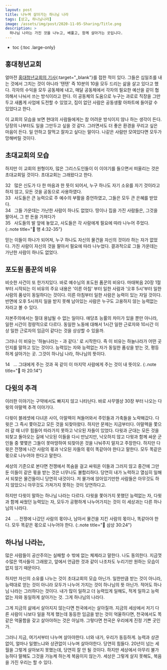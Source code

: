 ```yaml
---
layout: post
title: 나누며 살아가는 하나님 나라
tags: [상고, 하나님나라]
image: /assets/img/post/2020-11-05-Sharing/Title.png
description: >
  하나님 나라는 가진 것을 나누고, 베풀고, 함께 살아가는 곳입니다.
---
```


* toc
{:toc .large-only}

## 홍대청년교회

얼마전 [홍대청년교회의 기사](http://news.kmib.co.kr/article/view.asp?arcid=0924158694&code=23111671&sid1=op, "국민일보 링크"){:target="_blank"}를 접한 적이 있다. 그들은 십일조를 내는 것에서 그치는 것이 아니라 '텐텐' 즉 10분의 10을 모두 드리는 삶을 살고 있다고 했다. 각자의 수익을 모두 공동체에 내고, 매달 공동체에서 각자의 필요한 예산을 같이 협의해서 나눠서 쓰는 방식이라고 한다. 이 공동체의 도움으로 누구는 과로로 직장을 그만두고 새롭게 사업에 도전할 수 있었고, 집이 없던 사람은 공동생활 아파트에 들어갈 수 있었다고 한다. 

이 교회의 모습을 보면 현대의 사람들에게는 참 어려운 방식이지 않나 하는 생각이 든다. 당장의 나부터도 일을 그만두고 싶을 것 같다. 그러면서도 더 좋은 환경을 꾸리고 싶은 마음이 든다. 일 안하고 잘먹고 잘자고 싶다는 말이다. 나같은 사람만 모여있다면 모두가 망해버릴 것이다.

## 초대교회의 모습

하지만 이 교회의 원형이자, 많은 그리스도인들이 이 이야기를 들으면서 떠올리는 것은 초대교회일 것이다. 초대교회는 그래왔다고 한다. 

32 &nbsp; 많은 신도가 다 한 마음과 한 뜻이 되어서, 누구 하나도 자기 소유를 자기 것이라고 하지 않고, 모든 것을 공동으로 사용하였다.<br/>
33 &nbsp; 사도들은 큰 능력으로 주 예수의 부활을 증언하였고, 그들은 모두 큰 은혜를 받았다.<br/>
34 &nbsp; 그들 가운데는 가난한 사람이 하나도 없었다. 땅이나 집을 가진 사람들은, 그것을 팔아서, 그 판 돈을 가져다가<br/>
35 &nbsp; 사도들의 발 앞에 놓았고, 사도들은 각 사람에게 필요에 따라 나누어 주었다.
{:.note title="📖 행 4:32-35"}

믿는 이들이 하나가 되어져, 누구 하나도 자신의 물건을 자신의 것이라 하는 자가 없었다. 가진 사람이 자신의 것을 팔아서 필요에 따라 나누었다. 결과적으로 그들 가운데는 가난한 사람이 하나도 없었다. 

## 포도원 품꾼의 비유

비슷한 사건이 또 한가지있다. 바로 예수님의 포도원 품꾼의 비유다. 마태복음 20장 1절부터 시작되는 이 비유의 주요 내용은 '이른 아침' 부터 일한 사람과 '오후 5시'부터 일한 사람의 품삯이 동일하다는 것이다. 이른 아침부터 일한 사람은 능력이 있는 자일 것이다. 반면에 오후 5시까지 일을 받지 못해 남아있는 사람은 누구도 고용하지 않는 능력없는 자라고 볼 수 있다. 

자본주의에서는 절대 용납될 수 없는 일이다. 애당초 능률의 차이가 있을 뿐만 아니라, 일한 시간이 정량적으로 다르다. 동일한 노동에 대해서 1시간 일한 근로자와 10시간 이상 일한 근로자의 임금이 같다는 것을 상상할 수 있을까. 

그러나 이 비유는 '하늘나라는 - 과 같다.' 로 시작한다. 즉 이 비유는 하늘나라가 어떤 곳인지를 말하고 있는 것이다. 능력있는 자와 능력없는 자가 동일한 품삯을 받는 것, 평등하게 살아가는 곳. 그것이 하나님 나라, 하나님의 뜻이다. 

14 &nbsp; ... 그대에게 주는 것과 꼭 같이 이 마지막 사람에게 주는 것이 내 뜻이오.
{:.note title="📖 마 20:14"}

## 다윗의 추격

이러한 이야기는 구약에서도 빠지지 않고 나타난다. 바로 사무엘상 30장 부터 나오는 다윗의 아말렉 추격 이야기다.

다윗이 블레셋에 다녀온 사이, 아말렉이 쳐들어와서 주민들과 가축들을 노략해갔다. 다윗은 그 즉시 쫓아갔고 모든 것을 되찾아왔다. 하지만 문제는 지금부터다. 아말렉을 쫓으러 갈 때 너무 힘들어 따라가지 못하고 낙오된 자들이 있었다. 다윗과 군대는 모든 것을 되찾고 돌아오는 길에 낙오된 이들을 다시 만났지만, 낙오하지 않고 다윗과 함께 싸운 군인들 중 몇몇은 그들이 못마땅하여 되찾아온 것을 나눠주지 말자고 주장한다. 하지만 다윗은 전쟁에 나간 사람의 몫과 낙오된 자들의 몫이 똑같아야 한다고 말한다. 모두 똑같은 몫으로 나누어야 한다고 말한다. 

세상의 기준으로 본다면 전쟁에서 목숨을 걸고 싸워온 이들과 그러지 않고 중간에 그만둔 이들이 같은 몫을 받는 것은 너무나도 불합리하다. 당연히 내가 노력하고 열심히 일해서 되찾은 물건들이니 당연히 내것이다. 저 물가에 앉아있기만한 사람들은 아무것도 하지 않았으니 아무것도 가져가지 못하는 것이 당연하다고. 

하지만 다윗이 말하는 하나님 나라는 다르다. 다윗을 쫓아가지 못했던 능력없는 자, 다윗과 함께 싸웠던 능력있는 자, 모두가 공평하게 나누어가지는 것이 이 세상과는 다른 하나님의 나라다. 

24 &nbsp; ... 전쟁에 나갔던 사람의 몫이나, 남아서 물건을 지킨 사람의 몫이나, 똑같아야 한다. 모두 똑같은 몫으로 나누어야 한다.
{:.note title="📖 삼상 30:24"}

## 하나님 나라는,

많은 사람들이 공산주의는 실패할 수 밖에 없는 체제라고 말한다. 나도 동의한다. 지금껏 수많은 역사들이 그래왔고, 앞에서 언급한 것과 같이 나조차도 누리기만 원하는 모습이 없지 않기 때문이다. 

하지만 자신의 소유를 나누는 것이 초대교회의 모습 아닌가. 일한만큼 받는 것이 아니라, 능력대로 얻는 것이 아니라 모두가 나누어 가지는 것이 하나님의 뜻 아닌가. 적어도 하나님 나라는 그러하다는 것이다. 내가 많이 일하고 더 능력있게 일해도, 적게 일하고 능력없는 자와 동일하게 살아가는 것. 그게 하나님의 나라다. 

그게 지금의 삶에서 살아지지 않는다면 천국에서는 살아질까. 지금의 세상에서 저기 다른 사람이 나보다 일을 적게 했는데 동등한 임금을 받는 것이 억울하다면, 천국에서도 똑같은 억울함을 갖고 살아야하는 것은 아닐까. 그렇다면 천국은 우리에게 진정 기쁜 곳인가. 

그러니 지금, 여기서부터 나누며 살아야한다. 너와 내가, 우리가 동등하게. 능력과 상관없이, 얼마나 일했느냐와 상관없이 나누며 살아야한다. 당연히 힘들다. 20년이 넘는 세월을 그렇게 살아보지 못했는데, 당연히 잘 안 될 것이다. 하지만 세상에서 아무리 불가능하다 말해도 그것을 가능케 하는게 복음이지 않는가. 세상은 그렇게 살지 못해도, 복음을 가진 우리는 할 수 있다.
